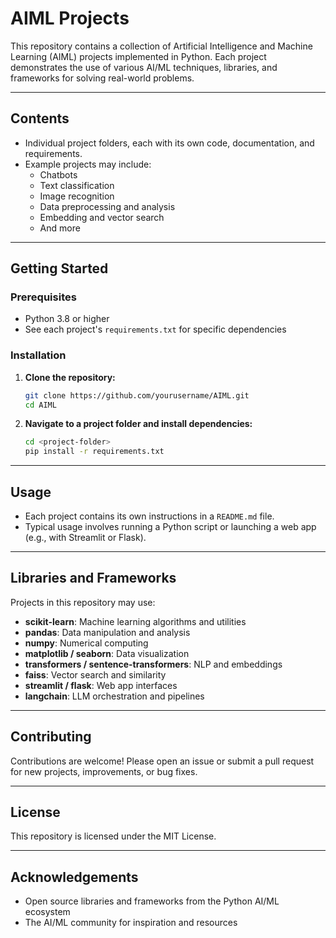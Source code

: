 # AIML Projects

This repository contains a collection of Artificial Intelligence and Machine Learning (AIML) projects implemented in Python. Each project demonstrates the use of various AI/ML techniques, libraries, and frameworks for solving real-world problems.

---

## Contents

- Individual project folders, each with its own code, documentation, and requirements.
- Example projects may include:
  - Chatbots
  - Text classification
  - Image recognition
  - Data preprocessing and analysis
  - Embedding and vector search
  - And more

---

## Getting Started

### Prerequisites

- Python 3.8 or higher
- See each project's `requirements.txt` for specific dependencies

### Installation

1. **Clone the repository:**
   ```sh
   git clone https://github.com/yourusername/AIML.git
   cd AIML
   ```

2. **Navigate to a project folder and install dependencies:**
   ```sh
   cd <project-folder>
   pip install -r requirements.txt
   ```

---

## Usage

- Each project contains its own instructions in a `README.md` file.
- Typical usage involves running a Python script or launching a web app (e.g., with Streamlit or Flask).

---

## Libraries and Frameworks

Projects in this repository may use:
- **scikit-learn**: Machine learning algorithms and utilities
- **pandas**: Data manipulation and analysis
- **numpy**: Numerical computing
- **matplotlib / seaborn**: Data visualization
- **transformers / sentence-transformers**: NLP and embeddings
- **faiss**: Vector search and similarity
- **streamlit / flask**: Web app interfaces
- **langchain**: LLM orchestration and pipelines

---

## Contributing

Contributions are welcome! Please open an issue or submit a pull request for new projects, improvements, or bug fixes.

---

## License

This repository is licensed under the MIT License.

---

## Acknowledgements

- Open source libraries and frameworks from the Python AI/ML ecosystem
- The AI/ML community for inspiration and resources